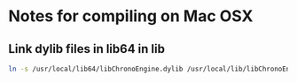 # Notes for compiling on Mac OSX

## Link dylib files in lib64 in lib

```bash
ln -s /usr/local/lib64/libChronoEngine.dylib /usr/local/lib/libChronoEngine.dylib
```
